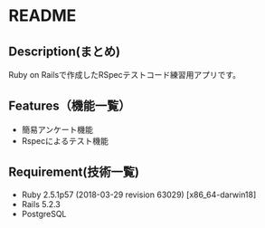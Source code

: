 # README

## Description(まとめ)  
Ruby on Railsで作成したRSpecテストコード練習用アプリです。

## Features（機能一覧）  
* 簡易アンケート機能
* Rspecによるテスト機能


## Requirement(技術一覧)
* Ruby 2.5.1p57 (2018-03-29 revision 63029) [x86_64-darwin18]
* Rails 5.2.3
* PostgreSQL
